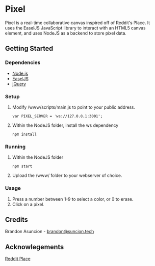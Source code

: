 # Pixel

Pixel is a real-time collaborative canvas inspired off of Reddit's Place. It uses the EaselJS JavaScript library to interact with an HTML5 canvas element, and uses NodeJS as a backend to store pixel data.

## Getting Started

### Dependencies
* [Node.js](https://nodejs.org/en/)
* [EaselJS](http://www.createjs.com/easeljs)
* [jQuery](https://jquery.com/)

### Setup
1. Modify /www/scripts/main.js to point to your public address. 
	```
	var PIXEL_SERVER = 'ws://127.0.0.1:3001';
	```
2. Within the NodeJS folder, install the ws dependency
	```
	npm install
	```
	
### Running
1. Within the NodeJS folder
	```
	npm start
	```
2. Upload the /www/ folder to your webserver of choice.

### Usage
1. Press a number between 1-9 to select a color, or 0 to erase.
2. Click on a pixel.

## Credits
Brandon Asuncion - brandon@suncion.tech

## Acknowlegements
[Reddit Place](https://redditblog.com/2017/04/13/how-we-built-rplace/)